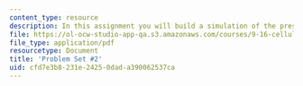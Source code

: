 ```yaml
---
content_type: resource
description: In this assignment you will build a simulation of the presynaptic terminal.
file: https://ol-ocw-studio-app-qa.s3.amazonaws.com/courses/9-16-cellular-neurophysiology-spring-2002/cfd7e3b8231e24250dada390062537ca_problem_set_2.pdf
file_type: application/pdf
resourcetype: Document
title: 'Problem Set #2'
uid: cfd7e3b8-231e-2425-0dad-a390062537ca
---
```

